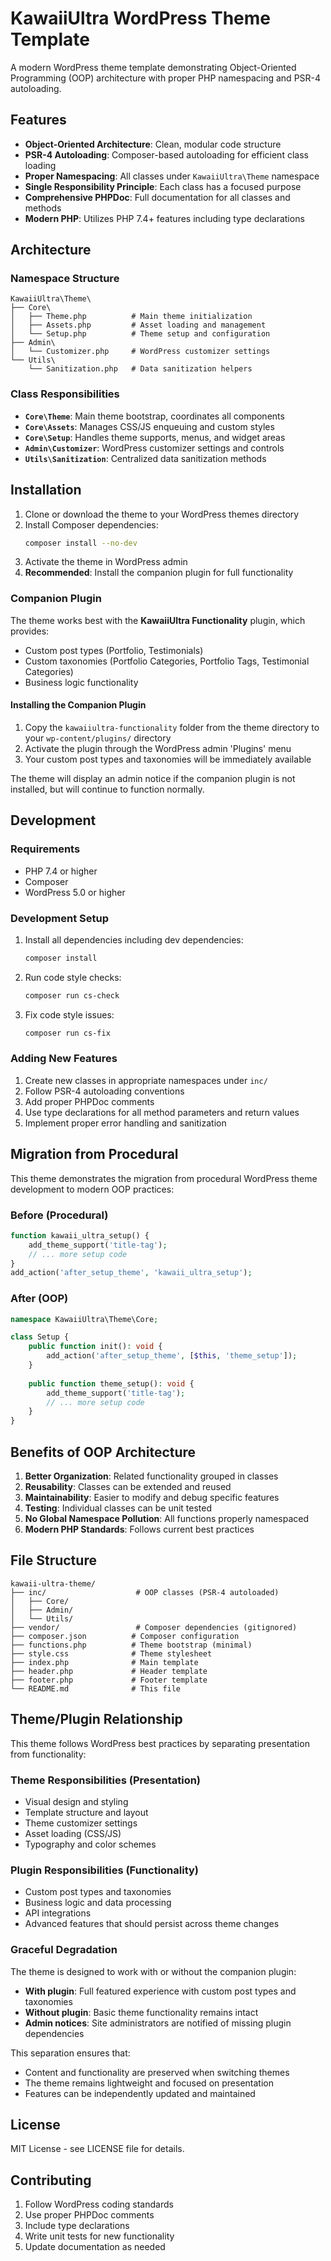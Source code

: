 # KawaiiUltra WordPress Theme Template

A modern WordPress theme template demonstrating Object-Oriented Programming (OOP) architecture with proper PHP namespacing and PSR-4 autoloading.

## Features

- **Object-Oriented Architecture**: Clean, modular code structure
- **PSR-4 Autoloading**: Composer-based autoloading for efficient class loading
- **Proper Namespacing**: All classes under `KawaiiUltra\Theme` namespace
- **Single Responsibility Principle**: Each class has a focused purpose
- **Comprehensive PHPDoc**: Full documentation for all classes and methods
- **Modern PHP**: Utilizes PHP 7.4+ features including type declarations

## Architecture

### Namespace Structure

```
KawaiiUltra\Theme\
├── Core\
│   ├── Theme.php          # Main theme initialization
│   ├── Assets.php         # Asset loading and management
│   └── Setup.php          # Theme setup and configuration
├── Admin\
│   └── Customizer.php     # WordPress customizer settings
└── Utils\
    └── Sanitization.php   # Data sanitization helpers
```

### Class Responsibilities

- **`Core\Theme`**: Main theme bootstrap, coordinates all components
- **`Core\Assets`**: Manages CSS/JS enqueuing and custom styles
- **`Core\Setup`**: Handles theme supports, menus, and widget areas
- **`Admin\Customizer`**: WordPress customizer settings and controls
- **`Utils\Sanitization`**: Centralized data sanitization methods

## Installation

1. Clone or download the theme to your WordPress themes directory
2. Install Composer dependencies:
   ```bash
   composer install --no-dev
   ```
3. Activate the theme in WordPress admin
4. **Recommended**: Install the companion plugin for full functionality

### Companion Plugin

The theme works best with the **KawaiiUltra Functionality** plugin, which provides:
- Custom post types (Portfolio, Testimonials)
- Custom taxonomies (Portfolio Categories, Portfolio Tags, Testimonial Categories)
- Business logic functionality

#### Installing the Companion Plugin

1. Copy the `kawaiiultra-functionality` folder from the theme directory to your `wp-content/plugins/` directory
2. Activate the plugin through the WordPress admin 'Plugins' menu
3. Your custom post types and taxonomies will be immediately available

The theme will display an admin notice if the companion plugin is not installed, but will continue to function normally.

## Development

### Requirements

- PHP 7.4 or higher
- Composer
- WordPress 5.0 or higher

### Development Setup

1. Install all dependencies including dev dependencies:
   ```bash
   composer install
   ```

2. Run code style checks:
   ```bash
   composer run cs-check
   ```

3. Fix code style issues:
   ```bash
   composer run cs-fix
   ```

### Adding New Features

1. Create new classes in appropriate namespaces under `inc/`
2. Follow PSR-4 autoloading conventions
3. Add proper PHPDoc comments
4. Use type declarations for all method parameters and return values
5. Implement proper error handling and sanitization

## Migration from Procedural

This theme demonstrates the migration from procedural WordPress theme development to modern OOP practices:

### Before (Procedural)
```php
function kawaii_ultra_setup() {
    add_theme_support('title-tag');
    // ... more setup code
}
add_action('after_setup_theme', 'kawaii_ultra_setup');
```

### After (OOP)
```php
namespace KawaiiUltra\Theme\Core;

class Setup {
    public function init(): void {
        add_action('after_setup_theme', [$this, 'theme_setup']);
    }
    
    public function theme_setup(): void {
        add_theme_support('title-tag');
        // ... more setup code
    }
}
```

## Benefits of OOP Architecture

1. **Better Organization**: Related functionality grouped in classes
2. **Reusability**: Classes can be extended and reused
3. **Maintainability**: Easier to modify and debug specific features
4. **Testing**: Individual classes can be unit tested
5. **No Global Namespace Pollution**: All functions properly namespaced
6. **Modern PHP Standards**: Follows current best practices

## File Structure

```
kawaii-ultra-theme/
├── inc/                    # OOP classes (PSR-4 autoloaded)
│   ├── Core/
│   ├── Admin/
│   └── Utils/
├── vendor/                 # Composer dependencies (gitignored)
├── composer.json          # Composer configuration
├── functions.php          # Theme bootstrap (minimal)
├── style.css              # Theme stylesheet
├── index.php              # Main template
├── header.php             # Header template
├── footer.php             # Footer template
└── README.md              # This file
```

## Theme/Plugin Relationship

This theme follows WordPress best practices by separating presentation from functionality:

### Theme Responsibilities (Presentation)
- Visual design and styling
- Template structure and layout
- Theme customizer settings
- Asset loading (CSS/JS)
- Typography and color schemes

### Plugin Responsibilities (Functionality)
- Custom post types and taxonomies
- Business logic and data processing
- API integrations
- Advanced features that should persist across theme changes

### Graceful Degradation
The theme is designed to work with or without the companion plugin:
- **With plugin**: Full featured experience with custom post types and taxonomies
- **Without plugin**: Basic theme functionality remains intact
- **Admin notices**: Site administrators are notified of missing plugin dependencies

This separation ensures that:
- Content and functionality are preserved when switching themes
- The theme remains lightweight and focused on presentation
- Features can be independently updated and maintained

## License

MIT License - see LICENSE file for details.

## Contributing

1. Follow WordPress coding standards
2. Use proper PHPDoc comments
3. Include type declarations
4. Write unit tests for new functionality
5. Update documentation as needed